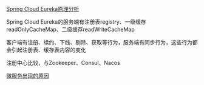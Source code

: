 [Spring Cloud Eureka原理分析](https://developer.aliyun.com/article/740352?accounttraceid=a86103375a534931a28af14f461ab194teoe)



Spring Cloud Eureka的服务端有注册表registry、一级缓存readOnlyCacheMap、二级缓存readWriteCacheMap

客户端有注册、续约、下线、剔除、获取等行为，服务端有同步行为，这些行为都会引起注册表、缓存表内容的变化



注册中心比较，与Zookeeper、Consul、Nacos



[微服务出现的原因](https://www.zhihu.com/question/451313635/answer/1849701932)